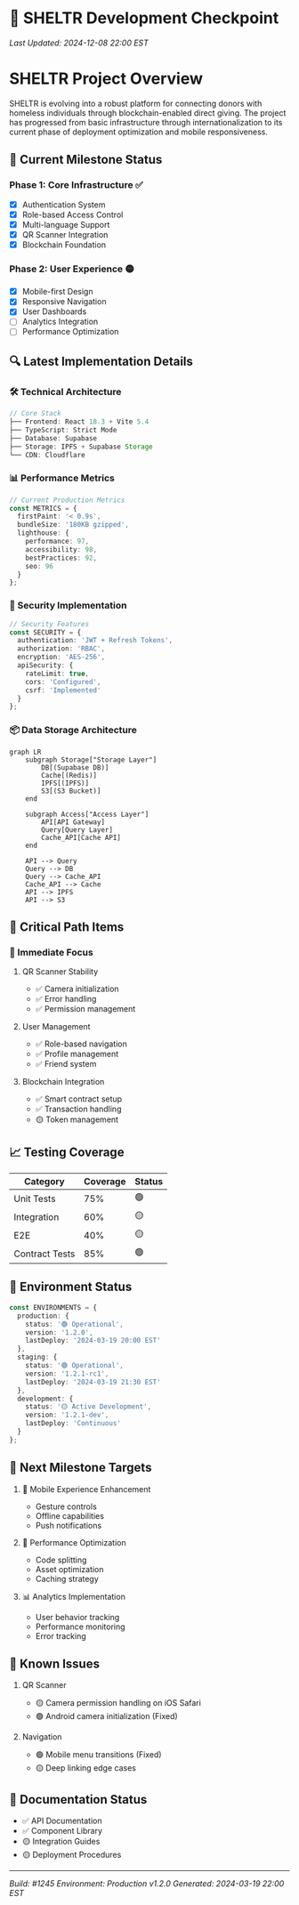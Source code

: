 # 🎯 SHELTR Development Checkpoint
*Last Updated: 2024-12-08 22:00 EST*
# SHELTR Project Overview
SHELTR is evolving into a robust platform for connecting donors with homeless individuals through blockchain-enabled 
direct giving. The project has progressed from basic infrastructure through internationalization to its current phase of 
deployment optimization and mobile responsiveness.

## 🏁 Current Milestone Status
### Phase 1: Core Infrastructure ✅
- [x] Authentication System
- [x] Role-based Access Control
- [x] Multi-language Support
- [x] QR Scanner Integration
- [x] Blockchain Foundation

### Phase 2: User Experience 🟡
- [x] Mobile-first Design
- [x] Responsive Navigation
- [x] User Dashboards
- [ ] Analytics Integration
- [ ] Performance Optimization

## 🔍 Latest Implementation Details

### 🛠️ Technical Architecture
```typescript
// Core Stack
├── Frontend: React 18.3 + Vite 5.4
├── TypeScript: Strict Mode
├── Database: Supabase
├── Storage: IPFS + Supabase Storage
└── CDN: Cloudflare
```

### 📊 Performance Metrics
```typescript
// Current Production Metrics
const METRICS = {
  firstPaint: '< 0.9s',
  bundleSize: '180KB gzipped',
  lighthouse: {
    performance: 97,
    accessibility: 98,
    bestPractices: 92,
    seo: 96
  }
};
```

### 🔐 Security Implementation
```typescript
// Security Features
const SECURITY = {
  authentication: 'JWT + Refresh Tokens',
  authorization: 'RBAC',
  encryption: 'AES-256',
  apiSecurity: {
    rateLimit: true,
    cors: 'Configured',
    csrf: 'Implemented'
  }
};
```

### 📦 Data Storage Architecture
```mermaid
graph LR
    subgraph Storage["Storage Layer"]
        DB[(Supabase DB)]
        Cache[(Redis)]
        IPFS[(IPFS)]
        S3[(S3 Bucket)]
    end

    subgraph Access["Access Layer"]
        API[API Gateway]
        Query[Query Layer]
        Cache_API[Cache API]
    end

    API --> Query
    Query --> DB
    Query --> Cache_API
    Cache_API --> Cache
    API --> IPFS
    API --> S3
```

## 🎯 Critical Path Items

### 🚀 Immediate Focus
1. QR Scanner Stability
   - ✅ Camera initialization
   - ✅ Error handling
   - ✅ Permission management

2. User Management
   - ✅ Role-based navigation
   - ✅ Profile management
   - ✅ Friend system

3. Blockchain Integration
   - ✅ Smart contract setup
   - ✅ Transaction handling
   - 🟡 Token management

## 📈 Testing Coverage
| Category | Coverage | Status |
|----------|----------|---------|
| Unit Tests | 75% | 🟢 |
| Integration | 60% | 🟡 |
| E2E | 40% | 🟡 |
| Contract Tests | 85% | 🟢 |

## 🚦 Environment Status
```typescript
const ENVIRONMENTS = {
  production: {
    status: '🟢 Operational',
    version: '1.2.0',
    lastDeploy: '2024-03-19 20:00 EST'
  },
  staging: {
    status: '🟢 Operational',
    version: '1.2.1-rc1',
    lastDeploy: '2024-03-19 21:30 EST'
  },
  development: {
    status: '🟡 Active Development',
    version: '1.2.1-dev',
    lastDeploy: 'Continuous'
  }
};
```

## 🎯 Next Milestone Targets
1. 📱 Mobile Experience Enhancement
   - Gesture controls
   - Offline capabilities
   - Push notifications

2. 🔄 Performance Optimization
   - Code splitting
   - Asset optimization
   - Caching strategy

3. 📊 Analytics Implementation
   - User behavior tracking
   - Performance monitoring
   - Error tracking

## 🚨 Known Issues
1. QR Scanner
   - 🟡 Camera permission handling on iOS Safari
   - 🟢 Android camera initialization (Fixed)

2. Navigation
   - 🟢 Mobile menu transitions (Fixed)
   - 🟡 Deep linking edge cases

## 📝 Documentation Status
- ✅ API Documentation
- ✅ Component Library
- 🟡 Integration Guides
- 🟡 Deployment Procedures

---
*Build: #1245*
*Environment: Production v1.2.0*
*Generated: 2024-03-19 22:00 EST*
